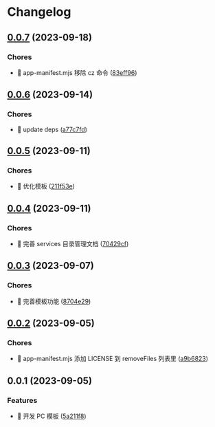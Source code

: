 # Changelog

## [0.0.7](https://github.com/l246804/vue-pc-template/compare/v0.0.6...v0.0.7) (2023-09-18)


### Chores

* 🤖 app-manifest.mjs 移除 cz 命令 ([83eff96](https://github.com/l246804/vue-pc-template/commit/83eff96994d8f422d0cc3b3569716bf811231526))

## [0.0.6](https://github.com/l246804/vue-pc-template/compare/v0.0.5...v0.0.6) (2023-09-14)


### Chores

* 🤖 update deps ([a77c7fd](https://github.com/l246804/vue-pc-template/commit/a77c7fd042fed25441a69036fa86d9da1959fda8))

## [0.0.5](https://github.com/l246804/vue-pc-template/compare/v0.0.4...v0.0.5) (2023-09-11)


### Chores

* 🤖 优化模板 ([211f53e](https://github.com/l246804/vue-pc-template/commit/211f53e4fefa686c4f7b831a1f5cbf6809d9fb4b))

## [0.0.4](https://github.com/l246804/vue-pc-template/compare/v0.0.3...v0.0.4) (2023-09-11)


### Chores

* 🤖 完善 services 目录管理文档 ([70429cf](https://github.com/l246804/vue-pc-template/commit/70429cf76a4fa6d2d714529f5ac0802175df076d))

## [0.0.3](https://github.com/l246804/vue-pc-template/compare/v0.0.2...v0.0.3) (2023-09-07)


### Chores

* 🤖 完善模板功能 ([8704e29](https://github.com/l246804/vue-pc-template/commit/8704e29d121a75e4badb9dd023131559cdb962df))

## [0.0.2](https://github.com/l246804/vue-pc-template/compare/v0.0.1...v0.0.2) (2023-09-05)


### Chores

* 🤖 app-manifest.mjs 添加 LICENSE 到 removeFiles 列表里 ([a9b6823](https://github.com/l246804/vue-pc-template/commit/a9b68237982bd71ba7092e13fbee13087d0805d4))

## 0.0.1 (2023-09-05)


### Features

* 🎸 开发 PC 模板 ([5a211f8](https://github.com/l246804/vue-pc-template/commit/5a211f8f06628516b8df5182865c8f6a3fc2869a))